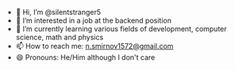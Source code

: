 - 👋 Hi, I’m @silentstranger5
- 👀 I’m interested in a job at the backend position
- 🌱 I’m currently learning various fields of development, computer science, math and physics
- 📫 How to reach me: n.smirnov1572@gmail.com
- 😄 Pronouns: He/Him although I don't care

<!---
silentstranger5/silentstranger5 is a ✨ special ✨ repository because its `README.md` (this file) appears on your GitHub profile.
You can click the Preview link to take a look at your changes.
--->
